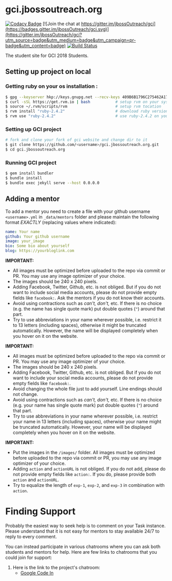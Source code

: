 # gci.jbossoutreach.org

[![Codacy Badge](https://api.codacy.com/project/badge/Grade/61d5e178fd0f4212a3479528e40de20e)](https://www.codacy.com/app/garg-anuj/gci?utm_source=github.com&amp;utm_medium=referral&amp;utm_content=JbossOutreach/gci&amp;utm_campaign=Badge_Grade) 
[![Join the chat at https://gitter.im/jbossOutreach/gci](https://badges.gitter.im/jbossOutreach/gci.svg)](https://gitter.im/jbossOutreach/gci?utm_source=badge&utm_medium=badge&utm_campaign=pr-badge&utm_content=badge) 
[![Build Status](https://travis-ci.org/JBossOutreach/gci.jbossoutreach.org.svg?branch=master)](https://travis-ci.org/JBossOutreach/gci.jbossoutreach.org)

The student site for GCI 2018 Students.

## Setting up project on local

### Getting ruby on your os installation :

```sh
$ gpg --keyserver hkp://keys.gnupg.net --recv-keys 409B6B1796C275462A1703113804BB82D39DC0E3 7D2BAF1CF37B13E2069D6956105BD0E739499BDB
$ curl -sSL https://get.rvm.io | bash           # setup rvm on your system
$ source ~/.rvm/scripts/rvm                     # setup rvm tocation
$ rvm install "ruby-2.4.2"                      # download ruby version 2.4.2 on your os
$ rvm use "ruby-2.4.2"                          # use ruby-2.4.2 on your os
```

### Setting up GCI project

```sh
# fork and clone your fork of gci website and change dir to it
$ git clone https://github.com/<username>/gci.jbossoutreach.org.git
$ cd gci.jbossoutreach.org
```

### Running GCI project

```sh
$ gem install bundler
$ bundle install
$ bundle exec jekyll serve --host 0.0.0.0
```

## Adding a mentor

To add a mentor you need to create a file with your github username `<username>.yml` in `_data/mentors` folder and please maintain the following format *EXACTLY* (replacing values where indicated):

```yaml
name: Your name
github: Your github username
image: your_image
bio: Some bio about yourself
blog: https://yourbloglink.com
```

**IMPORTANT:**

- All images must be optimized before uploaded to the repo via commit or PR. You may use any image optimizer of your choice.
- The images should be 240 x 240 pixels.
- Adding Facebook, Twitter, Github, etc. is not obliged. But if you do not want to include social media accounts, please do not provide empty fields like `facebook:`. Ask the mentors if you do not know their accounts.
- Avoid using contractions such as *can't, don't,* etc. If there is no choice (e.g. the name has single quote mark) put double quotes (`"`) around that part.
- Try to use abbreviations in your name wherever possible, i.e. restrict it to 13 letters (including spaces), otherwise it might be truncated automatically. However, the name will be displayed completely when you hover on it on the website.

**IMPORTANT:**

- All images must be optimized before uploaded to the repo via commit or PR. You may use any image optimizer of your choice.
- The images should be 240 x 240 pixels.
- Adding Facebook, Twitter, Github, etc. is not obliged. But if you do not want to include your social media accounts, please do not provide empty fields like `facebook:`.
- Avoid changing the whole file just to add yourself. Line endings should not change.
- Avoid using contractions such as *can't, don't,* etc. If there is no choice (e.g. your name has single quote mark) put double quotes (`"`) around that part.
- Try to use abbreviations in your name wherever possible, i.e. restrict your name in 13 letters (including spaces), otherwise your name might be truncated automatically. However, your name will be displayed completely when you hover on it on the website.


**IMPORTANT:**

- Put the images in the `/images/` folder. All images must be optimized before uploaded to the repo via commit or PR, you may use any image optimizer of your choice.
- Adding `action` and `actionURL` is not obliged. If you do not add, please do not provide empty fields like `action:`. If you do, please provide both `action` and `actionURL`.
- Try to equalize the length of `exp-1`, `exp-2`, and `exp-3` in combination with `action`.

# Finding Support

Probably the easiest way to seek help is to comment on your Task instance. Please understand that it is not easy for mentors to stay available 24/7 to reply to every comment.

You can instead participate in various chatrooms where you can ask both students and mentors for help. Here are few links to chatrooms that you could join for support:

1. Here is the link to the project's chatroom:
   - [Google Code In](https://gitter.im/jbossOutreach/gci)
